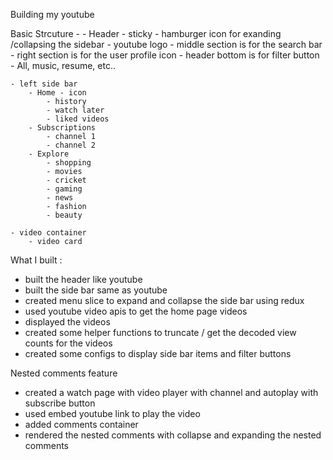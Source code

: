 Building my youtube 


Basic Strcuture - 
    - Header
        - sticky
        - hamburger icon for exanding /collapsing the sidebar
        - youtube logo
        - middle section is for the search bar
        - right section is for the user profile icon
        - header bottom is for filter button - All, music, resume, etc..


    - left side bar
        - Home - icon
            - history
            - watch later
            - liked videos
        - Subscriptions 
            - channel 1
            - channel 2
        - Explore
            - shopping
            - movies
            - cricket
            - gaming
            - news
            - fashion
            - beauty

    - video container
        - video card
        

What I built :

 - built the header like youtube
 - built the side bar same as youtube
 - created menu slice to expand and collapse the side bar using redux
 - used youtube video apis to get the home page videos
 - displayed the videos
 - created some helper functions to truncate / get the decoded view counts for the videos
 - created some configs to display side bar items and filter buttons
 

Nested comments feature 

 - created a watch page with video player with channel and autoplay with subscribe button
 - used embed youtube link to play the video
 - added comments container
 - rendered the nested comments with collapse and expanding the nested comments
 